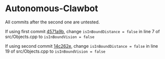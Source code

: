 # Autonomous-Clawbot

All commits after the second one are untested.

If using first commit [4571a9b](https://github.com/adrianjselva/Autonomous-Clawbot/commit/4571a9b90e173ba4116d6d3df7c6af577512a91f), change ```isInBoundDistance = false``` in line 7 of src/Objects.cpp to ```isInBoundVision = false```

If using second commit [14c262e](https://github.com/adrianjselva/Autonomous-Clawbot/commit/14c262ede51f8c1480aa494d0f114e8e9910a16e), change ```isInBoundDistance = false``` in line 19 of src/Objects.cpp to ```isInBoundVision = false```
